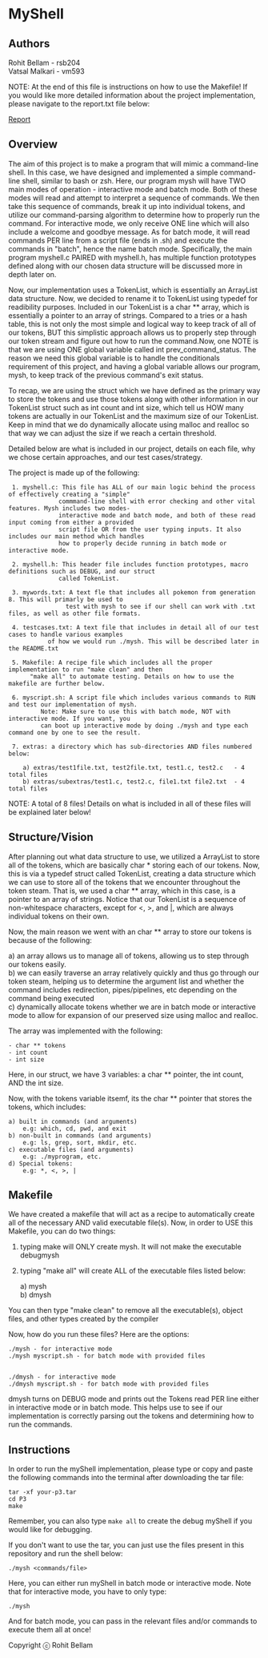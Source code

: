 # MyShell

## **Authors**
Rohit Bellam  - rsb204\
Vatsal Malkari - vm593

NOTE: At the end of this file is instructions on how to use the Makefile! If you would like more detailed information about the project implementation, please navigate to the report.txt file below:

[Report](https://github.com/RSB19/MyShell/blob/main/report.txt)

## Overview

The aim of this project is to make a program that will mimic a command-line shell. In this case, we have 
designed and implemented a simple command-line shell, similar to bash or zsh. Here, our program mysh will 
have TWO main modes of operation - interactive mode and batch mode. Both of these modes will read and attempt
to interpret a sequence of commands. We then take this sequence of commands, break it up into individual
tokens, and utilize our command-parsing algorithm to determine how to properly run the command. For interactive
mode, we only receive ONE line which will also include a welcome and goodbye message. As for batch mode, it 
will read commands PER line from a script file (ends in .sh) and execute the commands in "batch", hence the 
name batch mode. Specifically, the main program myshell.c PAIRED with myshell.h, has multiple function prototypes 
defined along with our chosen data structure will be discussed more in depth later on.

Now, our implementation uses a TokenList, which is essentially an ArrayList data structure. Now, we decided to 
rename it to TokenList using typedef for readibility purposes. Included in our TokenList is a char ** array, 
which is essentially a pointer to an array of strings. Compared to a tries or a hash table, this is not only the 
most simple and logical way to keep track of all of our tokens, BUT this simplistic approach allows us to properly
step through our token stream and figure out how to run the command.Now, one NOTE is that we are using ONE global 
variable called int prev_command_status. The reason we need this global variable is to handle the conditionals 
requirement of this project, and having a global variable allows our program, mysh, to keep track of the previous 
command's exit status. 

To recap, we are using the struct which we have defined as the primary way to store the tokens and use those tokens
along with other information in our TokenList struct such as int count and int size, which tell us HOW many tokens
are actually in our TokenList and the maximum size of our TokenList. Keep in mind that we do dynamically allocate 
using malloc and realloc so that way we can adjust the size if we reach a certain threshold. 

Detailed below are what is included in our project, details on each file, why we chose certain approaches,
and our test cases/strategy.

The project is made up of the following:

     1. myshell.c: This file has ALL of our main logic behind the process of effectively creating a "simple"
                  commmand-line shell with error checking and other vital features. Mysh includes two modes-
                  interactive mode and batch mode, and both of these read input coming from either a provided
                  script file OR from the user typing inputs. It also includes our main method which handles    
                  how to properly decide running in batch mode or interactive mode. 

     2. myshell.h: This header file includes function prototypes, macro definitions such as DEBUG, and our struct
                  called TokenList.

     3. mywords.txt: A text fle that includes all pokemon from generation 8. This will primarly be used to 
                    test with mysh to see if our shell can work with .txt files, as well as other file formats.

     4. testcases.txt: A text file that includes in detail all of our test cases to handle various examples
		       of how we would run ./mysh. This will be described later in the README.txt

     5. Makefile: A recipe file which includes all the proper implementation to run "make clean" and then
		  "make all" to automate testing. Details on how to use the makefile are further below.

     6. myscript.sh: A script file which includes various commands to RUN and test our implementation of mysh. 
		     Note: Make sure to use this with batch mode, NOT with interactive mode. If you want, you 
		     can boot up interactive mode by doing ./mysh and type each command one by one to see the result. 

     7. extras: a directory which has sub-directories AND files numbered below:

        a) extras/test1file.txt, test2file.txt, test1.c, test2.c   - 4 total files
	    b) extras/subextras/test1.c, test2.c, file1.txt file2.txt  - 4 total files  

NOTE: A total of 8 files! 
Details on what is included in all of these files will be explained later below!

## Structure/Vision

After planning out what data structure to use, we utilized a ArrayList to store all of the tokens, which 
are basically char * storing each of our tokens. Now, this is via a typedef struct called TokenList, creating 
a data structure which we can use to store all of the tokens that we encounter throughout the token steam. That 
is, we used a char ** array, which in this case, is a pointer to an array of strings. Notice that our TokenList
is a sequence of non-whitespace characters, except for <, >, and |, which are always individual tokens on their
own.

Now, the main reason we went with an char ** array to store our tokens is because of the following:

a) an array allows us to manage all of tokens, allowing us to step through our tokens easily.\
b) we can easily traverse an array relatively quickly and thus go through our token steam, helping us 
to determine the argument list and whether the command includes redirection, pipes/pipelines, etc depending
on the command being executed\
c) dynamically allocate tokens whether we are in batch mode or interactive mode to allow for expansion of our 
preserved size using malloc and realloc.

The array was implemented with the following:

	- char ** tokens
	- int count
	- int size

Here, in our struct, we have 3 variables: a char ** pointer, the int count, AND the int size. 

Now, with the tokens variable itsemf, its the char ** pointer that stores the tokens, which includes:

	a) built in commands (and arguments)
		e.g: which, cd, pwd, and exit
	b) non-built in commands (and arguments)
		e.g: ls, grep, sort, mkdir, etc.
	c) executable files (and arguments)
		e.g: ./myprogram, etc.
	d) Special tokens:
		e.g: *, <, >, |

## Makefile

We have created a makefile that will act as a recipe to automatically create all of the necessary AND valid 
executable file(s). Now, in order to USE this Makefile, you can do two things:

1. typing make will ONLY create mysh. It will not make the executable debugmysh

2. typing "make all" will create ALL of the executable files listed below:

	a) mysh\
	b) dmysh

You can then type "make clean" to remove all the executable(s), object files, and other types created by the compiler

Now, how do you run these files? Here are the options:

```
./mysh - for interactive mode
./mysh myscript.sh - for batch mode with provided files


./dmysh - for interactive mode
./dmysh myscript.sh - for batch mode with provided files
```

dmysh turns on DEBUG mode and prints out the Tokens read PER line either in interactive mode
or in batch mode. This helps use to see if our implementation is correctly parsing out the tokens
and determining how to run the commands.

## Instructions

In order to run the myShell implementation, please type or copy and paste the following commands into the terminal after downloading the tar file:

```
tar -xf your-p3.tar
cd P3
make
```

Remember, you can also type `make all` to create the debug myShell if you would like for debugging.

If you don't want to use the tar, you can just use the files present in this repository and run the shell below:

```
./mysh <commands/file>
```

Here, you can either run myShell in batch mode or interactive mode. Note that for interactive mode, you have to only type:

```
./mysh
```

And for batch mode, you can pass in the relevant files and/or commands to execute them all at once!






Copyright ⓒ Rohit Bellam
